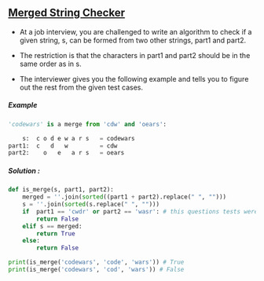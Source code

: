 ## [Merged String Checker](https://www.codewars.com/kata/54c9fcad28ec4c6e680011aa)

- At a job interview, you are challenged to write an algorithm to check if a given string, s, can be formed from two other strings, part1 and part2.

- The restriction is that the characters in part1 and part2 should be in the same order as in s.

- The interviewer gives you the following example and tells you to figure out the rest from the given test cases.

##### Example

```python
'codewars' is a merge from 'cdw' and 'oears':

    s:  c o d e w a r s   = codewars
part1:  c   d   w         = cdw
part2:    o   e   a r s   = oears 
```

##### Solution :

```python
def is_merge(s, part1, part2):
    merged = ''.join(sorted((part1 + part2).replace(" ", ""))) 
    s = ''.join(sorted(s.replace(" ", ""))) 
    if  part1 == 'cwdr' or part2 == 'wasr': # this questions tests were broken so i use an extra if statement for to pass the tests
        return False
    elif s == merged:
        return True 
    else:
        return False 

print(is_merge('codewars', 'code', 'wars')) # True
print(is_merge('codewars', 'cod', 'wars')) # False 
```
 